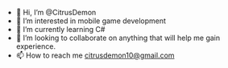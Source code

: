 - 👋 Hi, I’m @CitrusDemon
- 👀 I’m interested in mobile game development
- 🌱 I’m currently learning C# 
- 💞️ I’m looking to collaborate on anything that will help me gain experience. 
- 📫 How to reach me citrusdemon10@gmail.com
